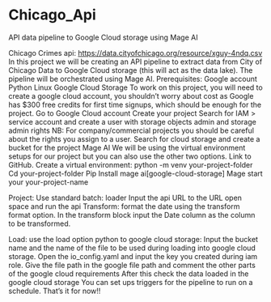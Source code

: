 # Chicago_Api
API data pipeline to Google Cloud storage using Mage AI

Chicago Crimes api: https://data.cityofchicago.org/resource/xguy-4ndq.csv
In this project we will be creating an API pipeline to extract data from City of Chicago Data to Google Cloud storage (this will act as the data lake). The pipeline will be orchestrated using Mage AI. 
Prerequisites:
Google account
Python
Linux
Google Cloud Storage
To work on this project, you will need to create a google cloud account, you shouldn’t worry about cost as Google has $300 free credits for first time signups, which should be enough for the project. 
Go to Google Cloud account 
Create your project
Search for IAM > service account and create a user with storage objects admin and storage admin rights
NB: For company/commercial projects you should be careful about the rights you assign to a user.
Search for cloud storage and create a bucket for the project
Mage AI
We will be using the virtual environment setups for our project but you can also use the other two options.
Link to GitHub.
Create a virtual environment: python -m venv your-project-folder
Cd your-project-folder
Pip Install mage ai[google-cloud-storage]
Mage start your your-project-name

Project:
Use standard batch: loader 
Input the api URL to the URL open space and run the api
Transform: format the date using the transform format option.
In the transform block input the Date column as the column to be transformed.

Load: use the load option python to google cloud storage:
Input the bucket name and the name of the file to be used during loading into google cloud storage.
Open the io_config.yaml and input the key you created during iam role.
Give the file path in the google file path and comment the other parts of the google cloud requirements 
After this check the data loaded in the google cloud storage
You can set ups triggers for the pipeline to run on a schedule.
That’s it for now!!
